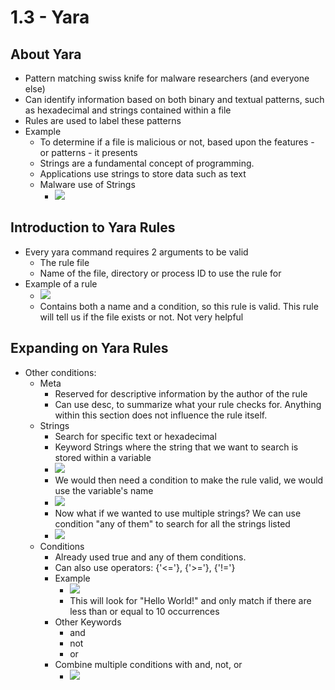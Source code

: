 # 1.3 - Yara

## About Yara
- Pattern matching swiss knife for malware researchers (and everyone else)
- Can identify information based on both binary and textual patterns, such as hexadecimal and strings contained within a file
- Rules are used to label these patterns
- Example
	- To determine if a file is malicious or not, based upon the features - or patterns - it presents
	- Strings are a fundamental concept of programming.
	- Applications use strings to store data such as text
	- Malware use of Strings
		- ![](assets/Pasted%20image%2020241104121329.png)
## Introduction to Yara Rules
- Every yara command requires 2 arguments to be valid
	- The rule file
	- Name of the file, directory or process ID to use the rule for
- Example of a rule
	- ![](assets/Pasted%20image%2020241104122419.png)
	- Contains both a name and a condition, so this rule is valid. This rule will tell us if the file exists or not. Not very helpful
## Expanding on Yara Rules
- Other conditions:
	- Meta
		- Reserved for descriptive information by the author of the rule
		- Can use desc, to summarize what your rule checks for. Anything within this section does not influence the rule itself.
	- Strings
		- Search for specific text or hexadecimal
		- Keyword Strings where the string that we want to search is stored within a variable
		- ![](assets/Pasted%20image%2020241104124346.png)
		- We would then need a condition to make the rule valid, we would use the variable's name
		- ![](assets/Pasted%20image%2020241104124601.png)
		- Now what if we wanted to use multiple strings? We can use condition "any of them" to search for all the strings listed
		- ![](assets/Pasted%20image%2020241104124802.png)
	- Conditions
		- Already used true and any of them conditions.
		- Can also use operators: {'<='}, {'>='}, {'!='}
		- Example
			- ![](assets/Pasted%20image%2020241104124855.png)
			- This will look for "Hello World!" and only match if there are less than or equal to 10 occurrences
		- Other Keywords
			- and
			- not
			- or
		- Combine multiple conditions with and, not, or
			- ![](assets/Pasted%20image%2020241104125052.png)
